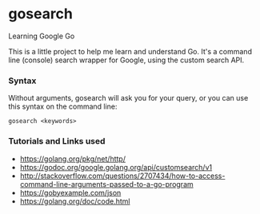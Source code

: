 # gosearch
Learning Google Go

This is a little project to help me learn and understand Go. 
It's a command line (console) search wrapper for Google, using the custom search API.

### Syntax
Without arguments, gosearch will ask you for your query, or you can use this syntax on the command line:

```
gosearch <keywords>
```

### Tutorials and Links used
* https://golang.org/pkg/net/http/
* https://godoc.org/google.golang.org/api/customsearch/v1
* http://stackoverflow.com/questions/2707434/how-to-access-command-line-arguments-passed-to-a-go-program
* https://gobyexample.com/json
* https://golang.org/doc/code.html
